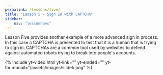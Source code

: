 ```yaml
---
permalink: /lessons/five/
title: "Lesson 5 - Sign In with CAPTCHA"
sidebar:
    nav: "lessonnavs"
---
```


Lesson Five provides another example of a more advanced sign in process. In this case a CAPTCHA is presented to test that it is a human that is trying to sign in. CAPTCHAs are a common tool used by websites to defend against automated robots trying to break into people's accounts. 

{% include yt-video.html yt-link="" yt-emded="" yt-thumbnail="/assets/images/slide5.png" %}